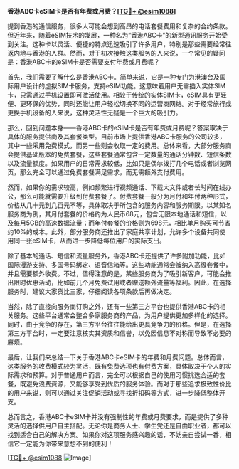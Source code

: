 **香港ABC卡eSIM卡是否有年费或月费？[[TG💪+ @esim1088](https://t.me/s/esim1088)]**

提到香港的通信服务，很多人可能会想到高昂的电话套餐费用和复杂的合约条款。但近年来，随着eSIM技术的发展，一种名为“香港ABC卡”的新型通讯服务开始受到关注。这种卡以灵活、便捷的特点迅速吸引了许多用户，特别是那些需要经常往返内地与香港的人群。然而，对于初次接触这类服务的人来说，一个常见的疑问是：香港ABC卡的eSIM卡是否需要支付年费或月费呢？

首先，我们需要了解什么是香港ABC卡。简单来说，它是一种专门为港澳台及国际用户设计的虚拟SIM卡服务，支持eSIM功能。这意味着用户无需插入实体SIM卡，只需通过手机设置即可激活使用。相较于传统的实体SIM卡，eSIM具有更轻便、更环保的优势，同时还能让用户轻松切换不同的运营商网络。对于经常旅行或更换手机设备的人来说，这种灵活性无疑是一个巨大的吸引力。

那么，回到问题本身——香港ABC卡的eSIM卡是否有年费或月费呢？答案取决于具体的服务提供商及其套餐类型。目前市场上提供香港ABC卡服务的公司较多，其中一些采用免费模式，而另一些则会收取一定的费用。总体来看，大部分服务商会提供基础版本的免费套餐，这些套餐通常包含一定数量的通话分钟数、短信条数以及流量额度。如果用户的日常需求较低，比如只是偶尔拨打几个电话或者浏览网页，那么完全可以通过免费套餐满足需求，而无需额外支付费用。

然而，如果你的需求较高，例如频繁进行视频通话、下载大文件或者长时间在线办公，那么可能就需要升级到付费套餐了。付费套餐一般分为月付和年付两种形式，价格从几十元到几百元不等，具体取决于所包含的服务内容和服务期限。以某知名服务商为例，其月付套餐的价格约为人民币68元，包含无限本地通话和短信，以及每月5GB的高速数据流量；而年付套餐的价格则为698元，相比单月购买可节省约10%的成本。此外，部分服务商还推出了家庭共享计划，允许多个设备共同使用同一张eSIM卡，从而进一步降低每位用户的实际支出。

除了基本的通话、短信和流量服务外，香港ABC卡还提供了许多附加功能，比如国际漫游支持、多国号码绑定、语音信箱等。这些功能通常会被纳入高级套餐中，并且需要额外收费。不过，值得注意的是，某些服务商为了吸引新客户，可能会推出限时优惠活动，比如前几个月免费试用或者赠送额外流量等福利。因此，在选择服务时，建议大家货比三家，仔细阅读各项条款后再做决定。

当然，除了直接向服务商订购之外，还有一些第三方平台也提供香港ABC卡的相关服务。这些平台通常会整合多家服务商的产品，为用户提供更加多样化的选择。同时，由于竞争的存在，第三方平台往往能给出更具竞争力的价格。但是，在选择第三方平台时，一定要注意核实其资质和信誉，以免因信息不对称而导致不必要的麻烦。

最后，让我们来总结一下关于香港ABC卡eSIM卡的年费和月费问题。总体而言，这类服务的收费模式较为灵活，既有免费选项也有付费方案，具体取决于个人的实际需求和预算。对于普通用户而言，完全可以根据自己的使用习惯挑选合适的套餐，既避免浪费资源，又能够享受到优质的服务体验。而对于那些追求极致性价比的用户来说，则可以通过关注促销活动或寻找折扣码等方式，进一步降低整体开支。

总而言之，香港ABC卡eSIM卡并没有强制性的年费或月费要求，而是提供了多种灵活的选择供用户自主搭配。无论你是商务人士、学生党还是自由职业者，都可以找到适合自己的解决方案。如果你对这项服务感兴趣的话，不妨亲自尝试一番，相信它一定能为你带来意想不到的便利！

[[TG💪+ @esim1088](https://t.me/s/esim1088) ![Image](https://i.postimg.cc/4NQfJmqS/Snipaste-2025-05-13-00-14-12.png)]